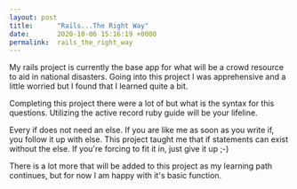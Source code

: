 ```yaml
---
layout: post
title:      "Rails...The Right Way"
date:       2020-10-06 15:16:19 +0000
permalink:  rails_the_right_way
---
```




My rails project is currently the base app for what will be a crowd resource to aid in national disasters. Going into this project I was apprehensive and a little worried but I found that I learned quite a bit. 

Completing this project there were a lot of but what is the syntax for this questions. Utilizing the active record ruby guide will be your lifeline. 

Every if does not need an else. If you are like me as soon as you write if, you follow it up with else. This project taught me that if statements can exist without the else. If you're forcing to fit it in, just give it up ;-)

There is a lot more that will be added to this project as my learning path continues, but for now I am happy with it's basic function.


 
